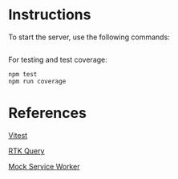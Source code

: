 # Instructions

To start the server, use the following commands:

```console

```

For testing and test coverage:

```console
npm test
npm run coverage
```

# References

[Vitest](https://vitest.dev/)

[RTK Query](https://redux-toolkit.js.org/rtk-query/overview)

[Mock Service Worker](https://mswjs.io/)
